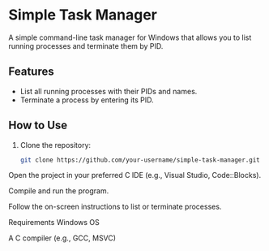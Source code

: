 # Simple Task Manager

A simple command-line task manager for Windows that allows you to list running processes and terminate them by PID.

## Features
- List all running processes with their PIDs and names.
- Terminate a process by entering its PID.

## How to Use
1. Clone the repository:
   ```bash
   git clone https://github.com/your-username/simple-task-manager.git

Open the project in your preferred C IDE (e.g., Visual Studio, Code::Blocks).

Compile and run the program.

Follow the on-screen instructions to list or terminate processes.

Requirements
Windows OS

A C compiler (e.g., GCC, MSVC)

